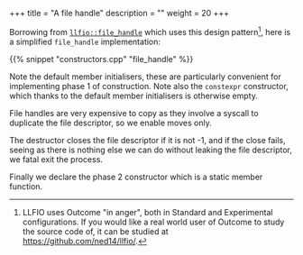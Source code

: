 +++
title = "A file handle"
description = ""
weight = 20
+++

Borrowing from [`llfio::file_handle`](https://ned14.github.io/llfio/classllfio__v2__xxx_1_1file__handle.html)
which uses this design pattern[^1], here is a simplified `file_handle` implementation:

{{% snippet "constructors.cpp" "file_handle" %}}

Note the default member initialisers, these are particularly convenient for
implementing phase 1 of construction. Note also the `constexpr` constructor,
which thanks to the default member initialisers is otherwise empty.

File handles are very expensive to copy as they involve a syscall to duplicate
the file descriptor, so we enable moves only.

The destructor closes the file descriptor if it is not -1, and if the close
fails, seeing as there is nothing else we can do without leaking the file
descriptor, we fatal exit the process.

Finally we declare the phase 2 constructor which is a static member function.

[^1]: LLFIO uses Outcome "in anger", both in Standard and Experimental configurations. If you would like a real world user of Outcome to study the source code of, it can be studied at https://github.com/ned14/llfio/.
